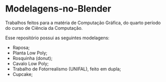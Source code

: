 # Modelagens-no-Blender
Trabalhos feitos para a matéria de Computação Gráfica, do quarto período do curso de Ciência da Computação.

Esse repositório possui as seguintes modelagens:

- Raposa;
- Planta Low Poly;
- Rosquinha (donut);
- Cavalo Low Poly;
- Trabalho de Fotorrealismo (UNIFAL), feito em dupla;
- Cupcake;
